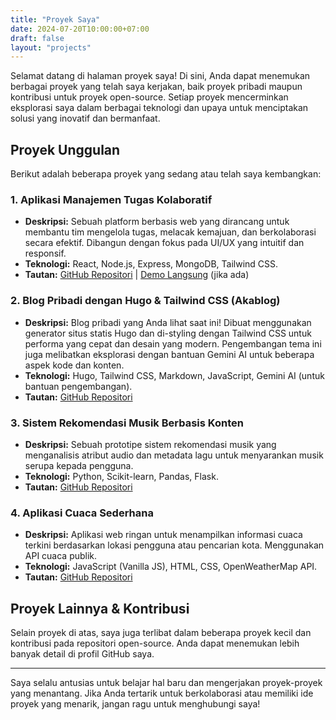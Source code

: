 ```yaml
---
title: "Proyek Saya"
date: 2024-07-20T10:00:00+07:00
draft: false
layout: "projects"
---
```


Selamat datang di halaman proyek saya! Di sini, Anda dapat menemukan berbagai proyek yang telah saya kerjakan, baik proyek pribadi maupun kontribusi untuk proyek open-source. Setiap proyek mencerminkan eksplorasi saya dalam berbagai teknologi dan upaya untuk menciptakan solusi yang inovatif dan bermanfaat.

## Proyek Unggulan

Berikut adalah beberapa proyek yang sedang atau telah saya kembangkan:

### 1. Aplikasi Manajemen Tugas Kolaboratif
*   **Deskripsi:** Sebuah platform berbasis web yang dirancang untuk membantu tim mengelola tugas, melacak kemajuan, dan berkolaborasi secara efektif. Dibangun dengan fokus pada UI/UX yang intuitif dan responsif.
*   **Teknologi:** React, Node.js, Express, MongoDB, Tailwind CSS.
*   **Tautan:** [GitHub Repositori](https://github.com/username/proyek-manajemen-tugas) | [Demo Langsung](https://demoproyek.example.com) (jika ada)

### 2. Blog Pribadi dengan Hugo & Tailwind CSS (Akablog)
*   **Deskripsi:** Blog pribadi yang Anda lihat saat ini! Dibuat menggunakan generator situs statis Hugo dan di-styling dengan Tailwind CSS untuk performa yang cepat dan desain yang modern. Pengembangan tema ini juga melibatkan eksplorasi dengan bantuan Gemini AI untuk beberapa aspek kode dan konten.
*   **Teknologi:** Hugo, Tailwind CSS, Markdown, JavaScript, Gemini AI (untuk bantuan pengembangan).
*   **Tautan:** [GitHub Repositori](https://github.com/username/akablog)

### 3. Sistem Rekomendasi Musik Berbasis Konten
*   **Deskripsi:** Sebuah prototipe sistem rekomendasi musik yang menganalisis atribut audio dan metadata lagu untuk menyarankan musik serupa kepada pengguna.
*   **Teknologi:** Python, Scikit-learn, Pandas, Flask.
*   **Tautan:** [GitHub Repositori](https://github.com/username/proyek-rekomendasi-musik)

### 4. Aplikasi Cuaca Sederhana
*   **Deskripsi:** Aplikasi web ringan untuk menampilkan informasi cuaca terkini berdasarkan lokasi pengguna atau pencarian kota. Menggunakan API cuaca publik.
*   **Teknologi:** JavaScript (Vanilla JS), HTML, CSS, OpenWeatherMap API.
*   **Tautan:** [GitHub Repositori](https://github.com/username/aplikasi-cuaca)

## Proyek Lainnya & Kontribusi

Selain proyek di atas, saya juga terlibat dalam beberapa proyek kecil dan kontribusi pada repositori open-source. Anda dapat menemukan lebih banyak detail di profil GitHub saya.

---

Saya selalu antusias untuk belajar hal baru dan mengerjakan proyek-proyek yang menantang. Jika Anda tertarik untuk berkolaborasi atau memiliki ide proyek yang menarik, jangan ragu untuk menghubungi saya!
